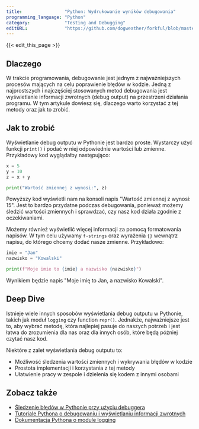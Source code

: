 ```yaml
---
title:                "Python: Wydrukowanie wyników debugowania"
programming_language: "Python"
category:             "Testing and Debugging"
editURL:              "https://github.com/dogweather/forkful/blob/master/content/pl/python/printing-debug-output.md"
---
```


{{< edit_this_page >}}

## Dlaczego

W trakcie programowania, debugowanie jest jednym z najważniejszych procesów mających na celu poprawienie błędów w kodzie. Jedną z najprostszych i najczęściej stosowanych metod debugowania jest wyświetlanie informacji zwrotnych (debug output) na przestrzeni działania programu. W tym artykule dowiesz się, dlaczego warto korzystać z tej metody oraz jak to zrobić.

## Jak to zrobić

Wyświetlanie debug outputu w Pythonie jest bardzo proste. Wystarczy użyć funkcji `print()` i podać w niej odpowiednie wartości lub zmienne. Przykładowy kod wyglądałby następująco:

```Python
x = 5
y = 10
z = x + y

print("Wartość zmiennej z wynosi:", z)
```

Powyższy kod wyświetli nam na konsoli napis "Wartość zmiennej z wynosi: 15". Jest to bardzo przydatne podczas debugowania, ponieważ możemy śledzić wartości zmiennych i sprawdzać, czy nasz kod działa zgodnie z oczekiwaniami.

Możemy również wyświetlić więcej informacji za pomocą formatowania napisów. W tym celu używamy `f-strings` oraz wyrażenia `{}` wewnątrz napisu, do którego chcemy dodać nasze zmienne. Przykładowo:

```Python
imie = "Jan"
nazwisko = "Kowalski"

print(f"Moje imie to {imie} a nazwisko {nazwisko}")
```

Wynikiem będzie napis "Moje imię to Jan, a nazwisko Kowalski".

## Deep Dive

Istnieje wiele innych sposobów wyświetlania debug outputu w Pythonie, takich jak moduł `logging` czy function `repr()`. Jednakże, najważniejsze jest to, aby wybrać metodę, która najlepiej pasuje do naszych potrzeb i jest łatwa do zrozumienia dla nas oraz dla innych osób, które będą później czytać nasz kod.

Niektóre z zalet wyświetlania debug outputu to:

- Możliwość śledzenia wartości zmiennych i wykrywania błędów w kodzie
- Prostota implementacji i korzystania z tej metody
- Ułatwienie pracy w zespole i dzielenia się kodem z innymi osobami

## Zobacz także

- [Śledzenie błędów w Pythonie przy użyciu debuggera](https://realpython.com/python-debugging-pdb/)
- [Tutoriale Pythona o debugowaniu i wyświetlaniu informacji zwrotnych](https://realpython.com/python-debugging-pdb/)
- [Dokumentacja Pythona o module logging](https://docs.python.org/3/library/logging.html)